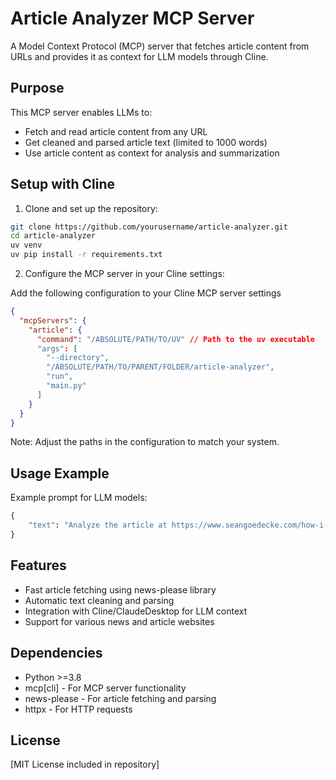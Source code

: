 # Article Analyzer MCP Server

A Model Context Protocol (MCP) server that fetches article content from URLs and provides it as context for LLM models through Cline.

## Purpose

This MCP server enables LLMs to:

- Fetch and read article content from any URL
- Get cleaned and parsed article text (limited to 1000 words)
- Use article content as context for analysis and summarization

## Setup with Cline

1. Clone and set up the repository:

```bash
git clone https://github.com/yourusername/article-analyzer.git
cd article-analyzer
uv venv
uv pip install -r requirements.txt
```

2. Configure the MCP server in your Cline settings:

Add the following configuration to your Cline MCP server settings

```json
{
  "mcpServers": {
    "article": {
      "command": "/ABSOLUTE/PATH/TO/UV" // Path to the uv executable
      "args": [
        "--directory",
        "/ABSOLUTE/PATH/TO/PARENT/FOLDER/article-analyzer",
        "run",
        "main.py"
      ]
    }
  }
}
```

Note: Adjust the paths in the configuration to match your system.

## Usage Example

Example prompt for LLM models:

```python
{
    "text": "Analyze the article at https://www.seangoedecke.com/how-i-use-llms/ and summarize it."
}
```

## Features

- Fast article fetching using news-please library
- Automatic text cleaning and parsing
- Integration with Cline/ClaudeDesktop for LLM context
- Support for various news and article websites

## Dependencies

- Python >=3.8
- mcp[cli] - For MCP server functionality
- news-please - For article fetching and parsing
- httpx - For HTTP requests

## License

[MIT License included in repository]
